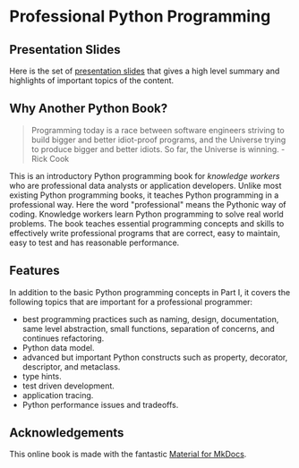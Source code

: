 # Professional Python Programming

## Presentation Slides

Here is the set of [presentation slides](slides.md) that gives a high level summary and highlights of important topics of the content.

## Why Another Python Book?

> Programming today is a race between software engineers striving to build bigger and better idiot-proof programs, and the Universe trying to produce bigger and better idiots. So far, the Universe is winning. - Rick Cook

This is an introductory Python programming book for _knowledge workers_ who are professional data analysts or application developers. Unlike most existing Python programming books, it teaches Python programming in a professional way. Here the word "professional" means the Pythonic way of coding. Knowledge workers learn Python programming to solve real world problems. The book teaches essential programming concepts and skills to effectively write professional programs that are correct, easy to maintain, easy to test and has reasonable performance.

## Features

In addition to the basic Python programming concepts in Part I, it covers the following topics that are important for a professional programmer:

- best programming practices such as naming, design, documentation, same level abstraction, small functions, separation of concerns, and continues refactoring.
- Python data model.
- advanced but important Python constructs such as property, decorator, descriptor, and metaclass.
- type hints.
- test driven development.
- application tracing.
- Python performance issues and tradeoffs.

## Acknowledgements

This online book is made with the fantastic [Material for MkDocs](https://squidfunk.github.io/mkdocs-material/).
